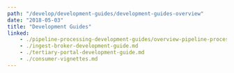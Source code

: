 ```yaml
---
path: "/develop/development-guides/development-guides-overview"
date: "2018-05-03"
title: "Development Guides"
linked:
    - ./pipeline-processing-development-guides/overview-pipeline-processing-development-guides.md
    - ./ingest-broker-development-guide.md
    - ./tertiary-portal-development-guide.md
    - ./consumer-vignettes.md
---
```

